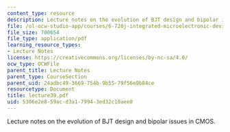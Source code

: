 ```yaml
---
content_type: resource
description: Lecture notes on the evolution of BJT design and bipolar issues in CMOS.
file: /ol-ocw-studio-app/courses/6-720j-integrated-microelectronic-devices-spring-2007/5306e2e859acd3a179943ed32c10aee0_lecture39.pdf
file_size: 700654
file_type: application/pdf
learning_resource_types:
- Lecture Notes
license: https://creativecommons.org/licenses/by-nc-sa/4.0/
ocw_type: OCWFile
parent_title: Lecture Notes
parent_type: CourseSection
parent_uid: 24adbc49-3669-754b-9b55-79f56e9b84ce
resourcetype: Document
title: lecture39.pdf
uid: 5306e2e8-59ac-d3a1-7994-3ed32c10aee0
---
```

Lecture notes on the evolution of BJT design and bipolar issues in CMOS.